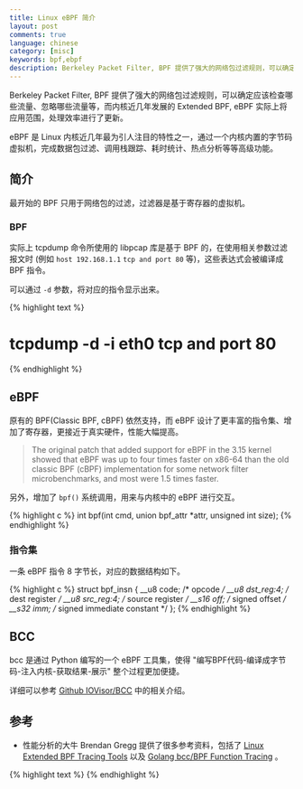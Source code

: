```yaml
---
title: Linux eBPF 简介
layout: post
comments: true
language: chinese
category: [misc]
keywords: bpf,ebpf
description: Berkeley Packet Filter, BPF 提供了强大的网络包过滤规则，可以确定应该检查哪些流量、忽略哪些流量等，而内核近几年发展的 Extended BPF, eBPF 实际上将应用范围，处理效率进行了更新。eBPF 是 Linux 内核近几年最为引人注目的特性之一，通过一个内核内置的字节码虚拟机，完成数据包过滤、调用栈跟踪、耗时统计、热点分析等等高级功能。
---
```


Berkeley Packet Filter, BPF 提供了强大的网络包过滤规则，可以确定应该检查哪些流量、忽略哪些流量等，而内核近几年发展的 Extended BPF, eBPF 实际上将应用范围，处理效率进行了更新。

eBPF 是 Linux 内核近几年最为引人注目的特性之一，通过一个内核内置的字节码虚拟机，完成数据包过滤、调用栈跟踪、耗时统计、热点分析等等高级功能。

<!-- more -->

## 简介

最开始的 BPF 只用于网络包的过滤，过滤器是基于寄存器的虚拟机。

### BPF

实际上 tcpdump 命令所使用的 libpcap 库是基于 BPF 的，在使用相关参数过滤报文时 (例如 `host 192.168.1.1` `tcp and port 80` 等)，这些表达式会被编译成 BPF 指令。

可以通过 `-d` 参数，将对应的指令显示出来。

{% highlight text %}
# tcpdump -d -i eth0 tcp and port 80
{% endhighlight %}

## eBPF

原有的 BPF(Classic BPF, cBPF) 依然支持，而 eBPF 设计了更丰富的指令集、增加了寄存器，更接近于真实硬件，性能大幅提高。

> The original patch that added support for eBPF in the 3.15 kernel showed that eBPF was up to four times faster on x86-64 than the old classic BPF (cBPF) implementation for some network filter microbenchmarks, and most were 1.5 times faster.

另外，增加了 `bpf()` 系统调用，用来与内核中的 eBPF 进行交互。

{% highlight c %}
int bpf(int cmd, union bpf_attr *attr, unsigned int size);
{% endhighlight %}

### 指令集

一条 eBPF 指令 8 字节长，对应的数据结构如下。

{% highlight c %}
struct bpf_insn {
	__u8	code;		/* opcode */
	__u8	dst_reg:4;	/* dest register */
	__u8	src_reg:4;	/* source register */
	__s16	off;		/* signed offset */
	__s32	imm;		/* signed immediate constant */
};
{% endhighlight %}


<!--
共8位，0,1,2这三位表示的是该操作的大类别：0X07

BPF_LD(0x00) /   BPF_LDX(0x01) /   BPF_ST(0x02) /  BPF_STX(0x03) /   BPF_ALU(0x04) /   BPF_JMP(0x05) /   BPF_RET(0x06) /    BPT_MISC(0x07)

对于 LD大类 来说：

3,4位表示的是位宽0x00 代表4字节，0x08：2字节，0x10：1个字节 0X18

5.6.7三位表示的是：0XE0

BPF_IMM / BPF_ABS / BPF_IND / BPF_MEM / BPF_LEN / BPF_MSH

对于ALU和JMP大类来说：

4,5,6,7 高四位表示的是具体的操作：0xf0

BPF_ADD / BPF_SUB / BPF_MUL / BPF_DIV / BPF_OR / BPF_AND / BPF_LSH / BPF_RSH / BPF_NEG / BPF_MOD / BPF_XOR / BPF_JA / BPF_JEQ / BPF_JGT / BPF_JGE / BPF_JSET /

第3位表示的是：0x08

BPF_K/BPF_X

BPF使用的寄存器包括：

* R0    - return value from in-kernel function, and exit value for eBPF program
* R1 - R5   - arguments from eBPF program to in-kernel function
* R6 - R9   - callee saved registers that in-kernel function will preserve
* R10   - read-only frame pointer to access stack

code 操作码(8 bit)

目标寄存器(4 bit)，源寄存(4 bit)，偏移(16bit)，立即数(32bit)


https://linux.cn/article-9507-1.html?pr
https://blog.csdn.net/pwl999/article/details/82884882
https://linux.cn/article-9630-1.html
-->



## BCC

bcc 是通过 Python 编写的一个 eBPF 工具集，使得 "编写BPF代码-编译成字节码-注入内核-获取结果-展示" 整个过程更加便捷。

详细可以参考 [Github IOVisor/BCC](https://github.com/iovisor/bcc) 中的相关介绍。

## 参考

* 性能分析的大牛 Brendan Gregg 提供了很多参考资料，包括了 [Linux Extended BPF Tracing Tools](http://www.brendangregg.com/ebpf.html) 以及 [Golang bcc/BPF Function Tracing](http://www.brendangregg.com/blog/2017-01-31/golang-bcc-bpf-function-tracing.html) 。


<!--
RHEL 8 采用的是 4.18 内核版本，支持 eBPF、cgroup V2 等比较新的特性。

关于BPF详细的介绍，详细清单
https://linux.cn/article-9507-1.html
-->



{% highlight text %}
{% endhighlight %}
